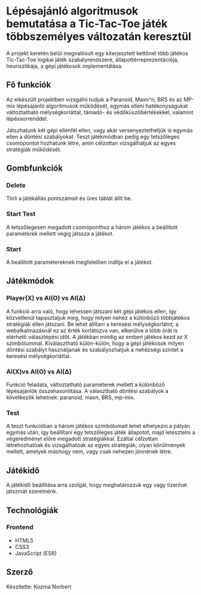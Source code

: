 # Lépésajánló algoritmusok bemutatása a Tic-Tac-Toe játék többszemélyes változatán keresztül

A projekt keretén belül megvalósult egy kiterjesztett kettőnél több játékos Tic-Tac-Toe logikai játék szabályrendszere, állapottérreprezentációja, heurisztikája, a gépi játékosok implementálása.

## Fő funkciók

Az elkészült projektben vizsgálni tudjuk a Paranoid, Maxn^n, BRS és az MP-mix lépésajánló algoritmusok működését, egymás elleni hatékonyságukat változtatható mélységkorláttal, támadó- és védőküszöbértékekkel, valamint lépéssorrenddel.

Játszhatunk két gépi ellenfél ellen, vagy akár versenyeztethetjük is egymás ellen a döntési szabályokat. Teszt játékmódban pedig egy tetszőleges csomópontot hozhatunk létre, amin célzottan vizsgálhatjuk az egyes stratégiák működését.

## Gombfunkciók

### Delete
Törli a játékállás pontszámait és üres táblát állít be.

### Start Test
A tetszőlegesen megadott csomóponthoz a három játékos a beállított paraméterek mellett végig játssza a játékot.

### Start
A beállított paramétereknek megfelelően indítja el a játékot.

## Játékmódok

### Player(X) vs AI(O) vs AI(Δ)
A funkció arra való, hogy lehessen játszani két gépi játékos ellen, így közvetlenül tapasztaljuk meg, hogy milyen nehéz a különböző többjátékos stratégiák ellen játszani. Be lehet állítani a keresési mélységkorlátot, a webalkalmazásnál ez az érték korlátozva van, elkerülve a több órát is elérhető válaszlépési időt. A játékban mindig az emberi játékos kezd az X szimbólummal. Kiválasztható külön-külön, hogy a gépi játékosok milyen döntési szabályt használjanak és szabályozhatjuk a nehézségi szintet a keresési mélységkorláttal.

### AI(X)vs AI(O) vs AI(Δ)
Funkció feladata, változtatható paraméterek mellett a különböző lépésajánlók összehasonlítása. A választható döntési szabályok a következők lehetnek: paranoid, maxn, BRS, mp-mix.

### Test
A teszt funkcióban a három játékos szimbólumait lehet elhelyezni a pályán egymás után, így beállítani egy tetszőleges játék állapotot, majd letesztelni a végeredményt előre megadott stratégiákkal. Ezáltal célzottan létrehozhatóak és vizsgálhatóak az egyes stratégiák, olyan körülmények mellett, amelyek máshogy nem, vagy csak nehezen jönnének létre.

## Játékidő

A játékidő beállítása arra szolgál, hogy meghatározzuk egy vagy tizenhat játszmát szeretnénk.

## Technológiák

### Frontend

- HTML5
- CSS3
- JavaScript (ES6)


## Szerző

Készítette: Kozma Norbert